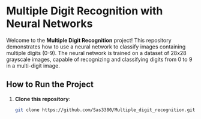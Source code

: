 # Multiple Digit Recognition with Neural Networks

Welcome to the **Multiple Digit Recognition** project! This repository demonstrates how to use a neural network to classify images containing multiple digits (0-9). The neural network is trained on a dataset of 28x28 grayscale images, capable of recognizing and classifying digits from 0 to 9 in a multi-digit image.

## How to Run the Project

1. **Clone this repository**:
    ```bash
    git clone https://github.com/Sas3380/Multiple_digit_recognition.git
    ```
